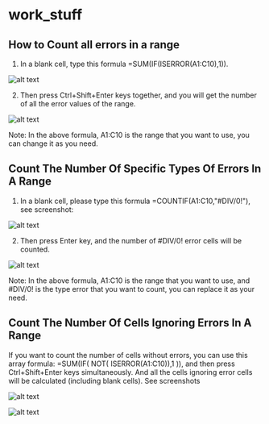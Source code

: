 # work_stuff

## How to Count all errors in a range

1. In a blank cell, type this formula =SUM(IF(ISERROR(A1:C10),1)).

![alt text](https://github.com/mikeyPower/work_stuff/blob/master/Images%20for%20excel/1.png)

2. Then press Ctrl+Shift+Enter keys together, and you will get the number of all the error values of the range.

![alt text](https://raw.githubusercontent.com/mikeyPower/excelsior/branch/path/to/img.png)


Note: In the above formula, A1:C10 is the range that you want to use, you can change it as you need.


## Count The Number Of Specific Types Of Errors In A Range


1. In a blank cell, please type this formula =COUNTIF(A1:C10,"#DIV/0!"), see screenshot:

![alt text](https://raw.githubusercontent.com/mikeyPower/excelsior/branch/path/to/img.png)

2. Then press Enter key, and the number of #DIV/0! error cells will be counted.

![alt text](https://raw.githubusercontent.com/mikeyPower/excelsior/branch/path/to/img.png)

Note: In the above formula, A1:C10 is the range that you want to use, and #DIV/0! is the type error that you want to count, you can replace it as your need.

## Count The Number Of Cells Ignoring Errors In A Range

If you want to count the number of cells without errors, you can use this array formula: =SUM(IF( NOT( ISERROR(A1:C10)),1 )), and then press Ctrl+Shift+Enter keys simultaneously. And all the cells ignoring error cells will be calculated (including blank cells). See screenshots

![alt text](https://raw.githubusercontent.com/mikeyPower/excelsior/branch/path/to/img.png)

![alt text](https://raw.githubusercontent.com/mikeyPower/excelsior/branch/path/to/img.png)
